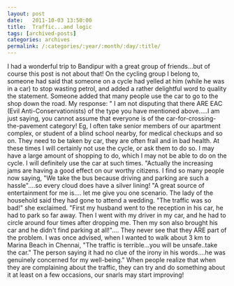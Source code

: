 ```yaml
---
layout: post
date:	2011-10-03 13:50:00
title:  Traffic...and logic
tags: [archived-posts]
categories: archives
permalink: /:categories/:year/:month/:day/:title/
---
```

I had a wonderful trip to Bandipur with a great group of friends...but of course this post is not about that!
On the cycling group I belong to, someone had said that someone on a cycle had yelled at him (while he was in a car) to stop wasting petrol, and added a rather delightful word to quality the statement. Someone added that many people use the car to go to the shop down the road.
My response:
" I  am not disputing that there ARE EAC (Evil Anti-Conservationists) of the type you have mentioned above.....I am just saying, you cannot assume that everyone is of the car-for-crossing-the-pavement category! Eg, I often take senior members of our apartment complex, or  student of a blind school nearby,  for medical checkups and so on. They need to be taken by car, they are often frail and in bad health. At these times I will certainly not use the cycle, or ask them to do so.  I may have a large amount of shopping to do, which I may not be able to do on the cycle. I will definitely use the car at such times.
"Actually the increasing jams are having a good effect on our worthy citizens.  I find so many people now saying, "We take the bus because driving and parking are such a hassle"....so every cloud does have a silver lining!
"A great source of entertainment for me is.... let me give you one scenario. The lady of the household said they had gone to attend a wedding. "The traffic was so bad!" she exclaimed.  "First my husband went to the reception in his car, he had to park so far away. Then I went with my driver in my car, and he had to circle around four times after dropping me. Then my son also brought his car and he didn't find parking at all!".... They never see that they ARE part of the problem. I was once advised, when I wanted to walk about 3 km to Marina Beach in Chennai, "The traffic is terrible...you will be unsafe..take the car."  The person saying it had no  clue of the irony in his words....he was genuinely concerned for my well-being."
When people realize that when they are complaining about the traffic, they can try and do something about it at least on a few occasions, our snarls may start improving!
